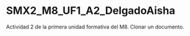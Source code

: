 # SMX2_M8_UF1_A2_DelgadoAisha
Actividad 2 de la primera unidad formativa del M8. Clonar un documento.

